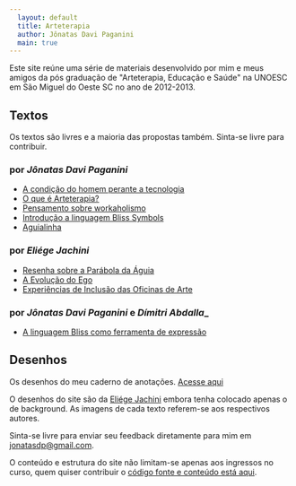 ```yaml
---
  layout: default
  title: Arteterapia
  author: Jônatas Davi Paganini
  main: true
---
```


Este site reúne uma série de materiais desenvolvido por mim e meus amigos da  pós graduação de "Arteterapia, Educação e Saúde" na UNOESC em São Miguel do Oeste SC no ano de 2012-2013.


## Textos

Os textos são livres e a maioria das propostas também. Sinta-se livre para contribuir.

### por _Jônatas Davi Paganini_

* [A condição do homem perante a tecnologia](/jonatas/1/intro.html "Texto crítico classificação livre da professora Maria Goretti para matéria de Introdução a psicologia")
* [O que é Arteterapia?](/jonatas/arteterapia.html "O que é arteterapia? Pesquisa e estudo proposto pela professora Graciela Ormezzano na matéria de arteterapia")
* [Pensamento sobre workaholismo](/jonatas/workaholismo.html "Pesquisa e estudo sobre área que pretende fazer o trabalho de conclusão de curso proposto pela professora Graciela Ormezzano") 
* [Introdução a linguagem Bliss Symbols](/jonatas/intro_bliss.html "Aprenda um pouco da linguagem bliss foi minha sugestão de trabalho para a  matéria de Psicosomática e abordagem junguiana que inicialmente foi ministrado pela professora Hericka Zogbi Jorge Dias")
* [Aguialinha](/jonatas/aguialinha.html "Reflexão crítica sobre o texto a águia e a galinha proposto pelo professor Carlos Alberto Veit na matéria de Psicosomática e abordagem junguiana" )

### por _Eliége Jachini_

* [Resenha sobre a Parábola da Águia ](/eliege/resenha_aguia.html "sobre o texto a águia e a galinha proposto pelo professor Carlos Alberto Veit na matéria de Psicosomática e abordagem junguiana"  )
* [A Evolução do Ego](/eliege/evolucao_do_ego.html "Texto crítico com classificação livre proposto pela professora Maria Goretti na matéria de introdução a psicologia")
* [Experiências de Inclusão das Oficinas de Arte](eliege/experiencias_sobre_oficinas_de_arte.html "Pesquisa sobre oficina de artes proposto pela professora Geovana Lunardi")
 

### por _Jônatas Davi Paganini_ e _Dímitri Abdalla__

* [A linguagem Bliss como ferramenta de expressão](/jonatas_e_dimitri/bliss.html "A linguagem bliss foi uma proposta pedagógica para matéria de Educação especial ministrada pela professora Geovana Lunardi")

## Desenhos

Os desenhos do meu caderno de anotações. [Acesse aqui](/jonatas/desenhos.html)

[fonte]: http://github.com/jonatas/arteterapia.ideia.me
[eliege]: http://eliegejachini.blogspot.com.br/

O desenhos do site são da [Eliége Jachini][eliege] embora tenha colocado apenas o de background. As imagens de cada texto referem-se aos respectivos autores.

Sinta-se livre para enviar seu feedback diretamente para mim em <jonatasdp@gmail.com>.

O conteúdo e estrutura do site não limitam-se apenas aos ingressos no curso, quem quiser contribuir o [código fonte e conteúdo está aqui][fonte].

